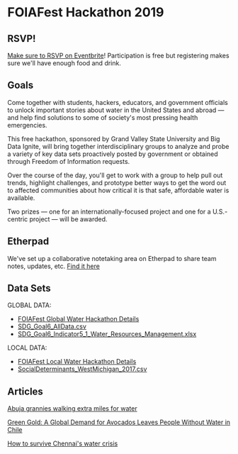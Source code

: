 # FOIAFest Hackathon 2019

## RSVP!

[Make sure to RSVP on Eventbrite](https://www.eventbrite.com/e/foiafest-hackathon-2019-tickets-75730783813)! Participation is free but registering makes sure we'll have enough food and drink.

## Goals

Come together with students, hackers, educators, and government officials to unlock important stories about water in the United States and abroad — and help find solutions to some of society's most pressing health emergencies.

This free hackathon, sponsored by Grand Valley State University and Big Data Ignite, will bring together interdisciplinary groups to analyze and probe a variety of key data sets proactively posted by government or obtained through Freedom of Information requests.

Over the course of the day, you'll get to work with a group to help pull out trends, highlight challenges, and prototype better ways to get the word out to affected communities about how critical it is that safe, affordable water is available.

Two prizes — one for an internationally-focused project and one for a U.S.-centric project — will be awarded.

## Etherpad

We've set up a collaborative notetaking area on Etherpad to share team notes, updates, etc. [Find it here](https://etherpad.wikimedia.org/p/FOIAFest_Hackathon_2019)

## Data Sets

GLOBAL DATA:
* [FOIAFest Global Water Hackathon Details](https://github.com/MuckRock/FOIAFest-Hackathon-2019/blob/master/data/FOIAFest%20Global%20Water%20Hackathon%20Details.pdf)
* [SDG_Goal6_AllData.csv](https://github.com/MuckRock/FOIAFest-Hackathon-2019/blob/master/data/SDG_Goal6_AllData.csv)
* [SDG_Goal6_Indicator5_1_Water_Resources_Management.xlsx](https://github.com/MuckRock/FOIAFest-Hackathon-2019/raw/master/data/SDG_Goal6_Indicator5_1_Water_Resources_Management.xlsx)

LOCAL DATA:
* [FOIAFest Local Water Hackathon Details](https://github.com/MuckRock/FOIAFest-Hackathon-2019/blob/master/data/FOIAFest%20Local%20Water%20Hackathon%20Details.pdf)
* [SocialDeterminants_WestMichigan_2017.csv](https://github.com/MuckRock/FOIAFest-Hackathon-2019/blob/master/data/SocialDeterminants_WestMichigan_2017.csv)

## Articles

[Abuja grannies walking extra miles for water](https://www.dailytrust.com.ng/abuja-grannies-walking-extra-miles-for-water.html)

[Green Gold: A Global Demand for Avocados Leaves People Without Water in Chile
](https://www.kcet.org/shows/earth-focus/green-gold-a-global-demand-for-avocados-leaves-people-without-water-in-chile)

[How to survive Chennai's water crisis](https://www.cnn.com/2019/06/22/opinions/dear-chennai-water-advice-letter-joseph/index.html)

